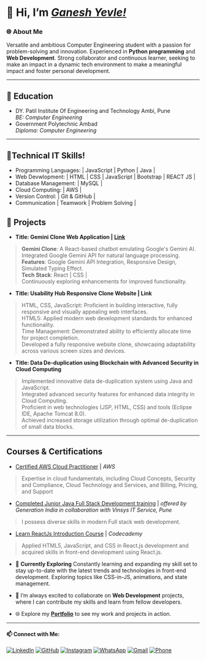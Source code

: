 # 👋 Hi, I’m [*Ganesh Yevle!*](https://ganeshyevle.github.io/MY_PORTFOLIO/)

### 🌐 About Me

Versatile and ambitious Computer Engineering student with a passion for problem-solving and innovation. Experienced in **Python programming** and **Web Development**. Strong collaborator and continuous learner, seeking to make an impact in a dynamic tech environment to make a meaningful impact and foster personal development.

---
## 💞️ Education
- DY. Patil Institute Of Engineering and Technology Ambi, Pune\
  *BE: Computer Engineering*
- Government Polytechnic Ambad\
  *Diploma: Computer Engineering*

***

## 👀Technical IT Skills!
- Programming Languages: | JavaScript | Python | Java |
- Web Devwlopment: | HTML | CSS | JavaScript | Bootstrap | REACT JS |
- Database Management: | MySQL |
- Cloud Computing: | AWS |
- Version Control: | Git & GitHub |
- Communication | Teamwork | Problem Solving |
  
## 🚀 Projects

- **Title: Gemini Clone Web Application | [Link](https://gemini-ai-clone-reactjs.netlify.app/)**
> **Gemini Clone**: A React-based chatbot emulating Google's Gemini AI.\
> Integrated Google Gemini API for natural language processing.\
> **Features**: Google Gemini API Integration, Responsive Design, Simulated Typing Effect.\
> **Tech Stack**: React | CSS | \
> Continuously exploring enhancements for improved functionality.


- **Title: Usability Hub Responsive Clone Website | Link**

> HTML, CSS, JavaScript: Proficient in building interactive, fully responsive and visually appealing web interfaces.\
> HTML5: Applied modern web development standards for enhanced functionality.\
> Time Management: Demonstrated ability to efficiently allocate time for project completion.\
> Developed a fully responsive website clone, showcasing adaptability across various screen sizes and devices.


- **Title: Data De-duplication using Blockchain with Advanced Security in Cloud Computing**
  
> Implemented innovative data de-duplication system using Java and JavaScript.\
> Integrated advanced security features for enhanced data integrity in Cloud Computing.\
> Proficient in web technologies (JSP, HTML, CSS) and tools (Eclipse IDE, Apache Tomcat 8.0).\
> Achieved increased storage utilization through optimal de-duplication of small data blocks.

---

## Courses & Certifications

- [Certified AWS Cloud Practitioner](https://drive.google.com/file/d/16I1iYTCtERcYcwmsKFNwFZ5YWp67Geh8/view) | *AWS*
> Expertise in cloud fundamentals, including Cloud Concepts, Security and Compliance, Cloud Technology and Services, and Billing, Pricing, and Support

- [Completed Junior Java Full Stack Development training](https://drive.google.com/file/d/1KAV7tVwG0EqVNyTMfkA0uTpdbWUtnpCO/view) | *offered by Generation India in collaboration with Vinsys IT Service, Pune*
> I possess diverse skills in modern Full stack web development.
- [Learn ReactJs Introduction Course](https://drive.google.com/file/d/1UnD8nlerPjZQNVE6EMQ1qW5pA34S_3TC/view) | *Codecademy*
> Applied HTML5, JavaScript, and CSS in React.js development and acquired skills in front-end development using React.js.

- 🚀 **Currently Exploring** Constantly learning and expanding my skill set to stay up-to-date with the latest trends and technologies in front-end development. Exploring topics like CSS-in-JS, animations, and state management.
  
- 💞️ I’m always excited to collaborate on **Web Development** projects, where I can contribute my skills and learn from fellow developers.
  
- 🌐 Explore my [**Portfolio**](https://ganeshyevle.github.io/MY_PORTFOLIO/) to see my work and projects in action.
---
#### 📫 Connect with Me:

[![LinkedIn](https://img.shields.io/badge/LinkedIn-Connect-blue)](https://www.linkedin.com/in/ganeshyevle/)
[![GitHub](https://img.shields.io/badge/GitHub-Follow-brightgreen)](https://github.com/ganeshyevle)
[![Instagram](https://img.shields.io/badge/Instagram-Follow-red)](https://www.instagram.com/ganesh_yevle9011/)
[![WhatsApp](https://img.shields.io/badge/WhatsApp-Chat-brightgreen)](https://wa.me/919011256915/?text=Hi%20Ganesh%2C%20Whatsup)
[![Gmail](https://img.shields.io/badge/Gmail-Contact-red)](mailto:ganeshyevle9011@gmail.com)
[![Phone](https://img.shields.io/badge/Phone-Call-brightgreen)](tel:+919011256915)

<!---
ganeshyevle/ganeshyevle is a ✨ special ✨ repository because its `README.md` (this file) appears on your GitHub profile.
You can click the Preview link to take a look at your changes.
--->
